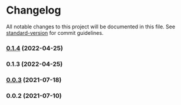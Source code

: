 # Changelog

All notable changes to this project will be documented in this file. See [standard-version](https://github.com/conventional-changelog/standard-version) for commit guidelines.

### [0.1.4](https://github.com/srclaunch/i18n/compare/v0.1.3...v0.1.4) (2022-04-25)

### 0.1.3 (2022-04-25)

### [0.0.3](https://github.com/srclaunch/i18n/compare/v0.0.2...v0.0.3) (2021-07-18)

### 0.0.2 (2021-07-10)
